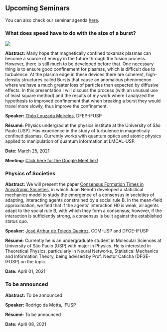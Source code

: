 ## Upcoming Seminars

You can also check our seminar agenda [here](https://calendar.google.com/calendar/u/2?cid=dWpiM2psYmQ3YXJkYWVobXMzbG84aXZpbzRAZ3JvdXAuY2FsZW5kYXIuZ29vZ2xlLmNvbQ).

### What does speed have to do with the size of a burst?
<a target="_blank" href="https://calendar.google.com/event?action=TEMPLATE&amp;tmeid=MXQ4NWhrcm5wNWR2ZDYwNTJoczlxbmxuMWkgdWpiM2psYmQ3YXJkYWVobXMzbG84aXZpbzRAZw&amp;tmsrc=ujb3jlbd7ardaehms3lo8ivio4%40group.calendar.google.com"><img border="0" src="https://www.google.com/calendar/images/ext/gc_button1_pt-BR.gif"></a>

**Abstract:**  Many hope that magnetically confined tokamak plasmas can become a source of energy in the future through the fusion process. However, there is still much to be developed before that. One necessary thing is to ensure good confinement for plasmas, which is difficult due to turbulence. At the plasma edge in these devices there are coherent, high-density structures called Bursts that cause an anomalous phenomenon where we have a much greater loss of particles than expected by diffusive effects. In this presentation I will discuss the process (with an unusual use of least square method) and the results of my work where I analyzed the hypothesis to improved confinement that when breaking a burst they would travel more slowly, thus improve the confinement.

**Speaker:** [Théo Louzada Meireles](http://lattes.cnpq.br/2508816340684081), DFEP-IFUSP

**Résumé:** Physics undergrad at the physics institute at the University of São Paulo (USP). Has experience in the study of turbulence in magneticaly confined plasmas. Currently works with quantum optics and atomic physics applied to manipulation of quantum information at LMCAL-USP.

**Date:** March 25, 2021

**Meeting:** [Click here for the Google Meet link!](https://meet.google.com/osy-uwau-pqw)

### Physics of Societies

**Abstract:** We will present the paper [Consensus Formation Times in Anisotropic Societies](https://doi.org/10.1103/PhysRevE.95.062305), in which Juan Neirotti developed a statistical mechanics model to study the emergence of a consensus in societies of adapting, interacting agents constrained by a social rule B. In the mean-field approximation, we find that if the agents' interaction H0 is weak, all agents adapt to the social rule B, with which they form a consensus; however, if
the interaction is sufficiently strong, a consensus is built against the established status quo.

**Speaker:** [José Arthur de Toledo Queiroz](http://lattes.cnpq.br/5246038593368301), CCM-USP and DFGE-IFUSP

**Résumé:** Currently he is an undergraduate student in Molecular Sciences at University of São Paulo (USP) with major in Physics. He is interested in Theoretical Physics, particularly in Neural Networks, Statistical Mechanics and Information Theory, being advised by Prof. Nestor Caticha (DFGE-IFUSP) on the topic.

**Date:** April 01, 2021


### To be announced

**Abstract:** To be announced

**Speaker:** Rodrigo da Motta, IFUSP

**Résumé:** To be announced

**Date:** April 08, 2021
